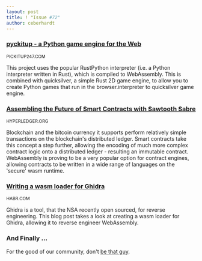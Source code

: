 ```yaml
---
layout: post
title: ! "Issue #72"
author: ceberhardt
---
```


### [pyckitup - a Python game engine for the Web](https://pickitup247.com/pyckitup.html#pyckitup)

<small>PICKITUP247.COM</small>

This project uses the popular RustPython interpreter (i.e. a Python interpreter written in Rust), which is compiled to WebAssembly.  This is combined with quicksilver, a simple Rust 2D game engine, to allow you to create Python games that run in the browser.interpreter to quicksilver game engine. 

### [Assembling the Future of Smart Contracts with Sawtooth Sabre](https://www.hyperledger.org/blog/2019/02/08/assembling-the-future-of-smart-contracts-with-sawtooth-sabre)

<small>HYPERLEDGER.ORG</small>

Blockchain and the bitcoin currency it supports perform relatively simple transactions on the blockchain's distributed ledger. Smart contracts take this concept a step further, allowing the encoding of much more complex contract logic onto a distributed ledger - resulting an immutable contract. WebAssembly is proving to be a very popular option for contract engines, allowing contracts to be written in a wide range of languages on the 'secure' wasm runtime.

### [Writing a wasm loader for Ghidra](https://habr.com/en/post/443318/)

<small>HABR.COM</small>

Ghidra is a tool, that the NSA recently open sourced, for reverse engineering. This blog post takes a look at creating a wasm loader for Ghidra, allowing it to reverse engineer WebAssembly.

### And Finally ...

For the good of our community, don't [be that guy](https://twitter.com/WasmWeekly/status/1105557397823725570).